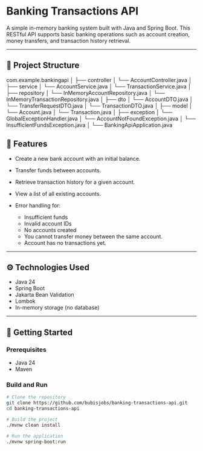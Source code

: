 # Banking Transactions API

A simple in-memory banking system built with Java and Spring Boot. This RESTful API supports basic banking operations such as account creation, money transfers, and transaction history retrieval.

---
## 📁 Project Structure


com.example.bankingapi
│
├── controller
│   └── AccountController.java
│
├── service
│   └── AccountService.java
│   └── TransactionService.java
│
├── repository
│   └── InMemoryAccountRepository.java
│   └── InMemoryTransactionRepository.java
│
├── dto
│   └── AccountDTO.java
│   └── TransferRequestDTO.java
│   └── TransactionDTO.java
│
├── model
│   └── Account.java
│   └── Transaction.java
│
├── exception
│   └── GlobalExceptionHandler.java
│   └── AccountNotFoundException.java
│   └── InsufficientFundsException.java
│
└── BankingApiApplication.java


## 📌 Features

- Create a new bank account with an initial balance.
- Transfer funds between accounts.
- Retrieve transaction history for a given account.
- View a list of all existing accounts.
  
- Error handling for:
  - Insufficient funds
  - Invalid account IDs
  - No accounts created
  - You cannot transfer money between the same account.
  - Account has no transactions yet.

---

## ⚙️ Technologies Used

- Java 24
- Spring Boot
- Jakarta Bean Validation
- Lombok
- In-memory storage (no database)

---

## 🚀 Getting Started

### Prerequisites

- Java 24
- Maven

### Build and Run

```bash
# Clone the repository
git clone https://github.com/bubisjobs/banking-transactions-api.git
cd banking-transactions-api

# Build the project
./mvnw clean install

# Run the application
./mvnw spring-boot:run
